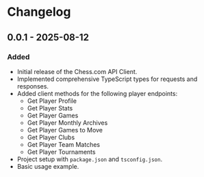 # Changelog

## 0.0.1 - 2025-08-12

### Added

- Initial release of the Chess.com API Client.
- Implemented comprehensive TypeScript types for requests and responses.
- Added client methods for the following player endpoints:
    - Get Player Profile
    - Get Player Stats
    - Get Player Games
    - Get Player Monthly Archives
    - Get Player Games to Move
    - Get Player Clubs
    - Get Player Team Matches
    - Get Player Tournaments
- Project setup with `package.json` and `tsconfig.json`.
- Basic usage example.
